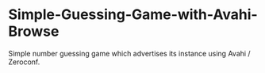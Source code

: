 # Simple-Guessing-Game-with-Avahi-Browse

Simple number guessing game which advertises its instance using Avahi / Zeroconf.
